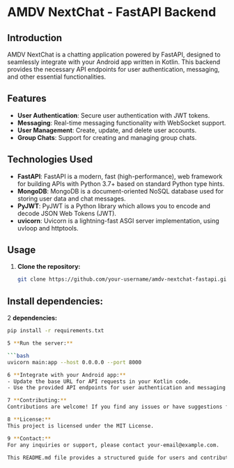 # AMDV NextChat - FastAPI Backend

## Introduction

AMDV NextChat is a chatting application powered by FastAPI, designed to seamlessly integrate with your Android app written in Kotlin. This backend provides the necessary API endpoints for user authentication, messaging, and other essential functionalities.

## Features

- **User Authentication**: Secure user authentication with JWT tokens.
- **Messaging**: Real-time messaging functionality with WebSocket support.
- **User Management**: Create, update, and delete user accounts.
- **Group Chats**: Support for creating and managing group chats.

## Technologies Used

- **FastAPI**: FastAPI is a modern, fast (high-performance), web framework for building APIs with Python 3.7+ based on standard Python type hints.
- **MongoDB**: MongoDB is a document-oriented NoSQL database used for storing user data and chat messages.
- **PyJWT**: PyJWT is a Python library which allows you to encode and decode JSON Web Tokens (JWT).
- **uvicorn**: Uvicorn is a lightning-fast ASGI server implementation, using uvloop and httptools.

## Usage

1. **Clone the repository:**

   ```bash
   git clone https://github.com/your-username/amdv-nextchat-fastapi.git

## Install dependencies:

2 **dependencies:**


   ```bash
pip install -r requirements.txt

5 **Run the server:**

   ```bash
uvicorn main:app --host 0.0.0.0 --port 8000

6 **Integrate with your Android app:**
- Update the base URL for API requests in your Kotlin code.
- Use the provided API endpoints for user authentication and messaging in your app.

7 **Contributing:**
Contributions are welcome! If you find any issues or have suggestions for improvements, please open an issue or submit a pull request.

8 **License:**
This project is licensed under the MIT License.

9 **Contact:**
For any inquiries or support, please contact your-email@example.com.

This README.md file provides a structured guide for users and contributors to understand and interact with your FastAPI backend for AMDV NextChat. Feel free to customize it further based on your project's specific details and requirements.

